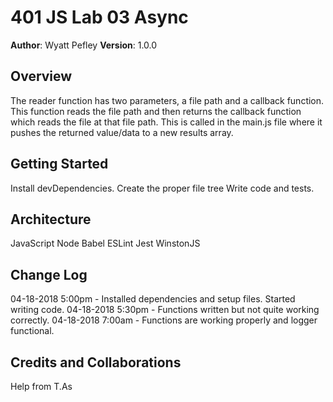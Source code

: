 # 401 JS Lab 03 Async

**Author**: Wyatt Pefley
**Version**: 1.0.0 

## Overview
The reader function has two parameters, a file path and a callback function. This function reads the file path and then returns the callback function which reads the file at that file path. This is called in the main.js file where it pushes the returned value/data to a new results array.

## Getting Started

Install devDependencies.
Create the proper file tree
Write code and tests.

## Architecture

JavaScript
 Node
 Babel
 ESLint
 Jest
 WinstonJS

## Change Log

04-18-2018 5:00pm - Installed dependencies and setup files. Started writing code.
04-18-2018 5:30pm - Functions written but not quite working correctly.
04-18-2018 7:00am - Functions are working properly and logger functional.


## Credits and Collaborations

Help from T.As